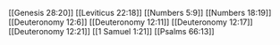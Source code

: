 [[Genesis 28:20]]
[[Leviticus 22:18]]
[[Numbers 5:9]]
[[Numbers 18:19]]
[[Deuteronomy 12:6]]
[[Deuteronomy 12:11]]
[[Deuteronomy 12:17]]
[[Deuteronomy 12:21]]
[[1 Samuel 1:21]]
[[Psalms 66:13]]

